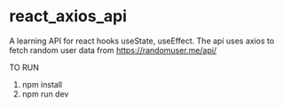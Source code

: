 # react_axios_api

A learning API for react hooks useState, useEffect.
The api uses axios to fetch random user data from  https://randomuser.me/api/

TO RUN

1. npm install
2. npm run dev
